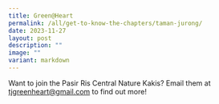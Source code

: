 ```yaml
---
title: Green@Heart
permalink: /all/get-to-know-the-chapters/taman-jurong/
date: 2023-11-27
layout: post
description: ""
image: ""
variant: markdown
---
```

<p>Want to join the Pasir Ris Central Nature Kakis? Email them at <a href="mailto:&quot;tjgreenheart@gmail.com&quot;">tjgreenheart@gmail.com</a> to find out more!</p>